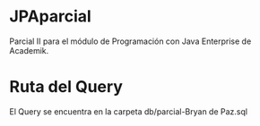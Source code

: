 # JPAparcial
Parcial II para el módulo de Programación con Java Enterprise de Academik.

# Ruta del Query
El Query se encuentra en la carpeta db/parcial-Bryan de Paz.sql
